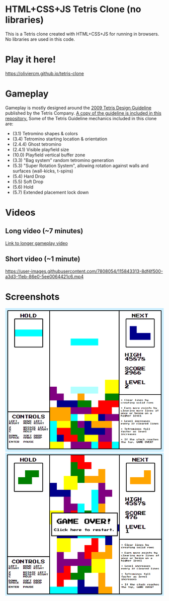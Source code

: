 # HTML+CSS+JS Tetris Clone (no libraries)
This is a Tetris clone created with HTML+CSS+JS for running in browsers. No libraries are used in this code.

# Play it here!
https://oliviercm.github.io/tetris-clone

# Gameplay
Gameplay is mostly designed around the [2009 Tetris Design Guideline](</media/2009 Tetris Design Guideline.pdf>) published by the Tetris Company.
[A copy of the guideline is included in this repository.](</media/2009 Tetris Design Guideline.pdf>)
Some of the Tetris Guideline mechanics included in this clone are:
* (3.1) Tetromino shapes & colors
* (3.4) Tetromino starting location & orientation
* (2.4.4) Ghost tetromino
* (2.4.1) Visible playfield size
* (10.0) Playfield vertical buffer zone
* (3.3) "Bag system" random tetromino generation
* (5.3) "Super Rotation System", allowing rotation against walls and surfaces (wall-kicks, t-spins)
* (5.4) Hard Drop
* (5.5) Soft Drop
* (5.6) Hold
* (5.7) Extended placement lock down

# Videos
## Long video (~7 minutes)
[Link to longer gameplay video](https://youtu.be/f6fVIvORWjU)
## Short video (~1 minute)
https://user-images.githubusercontent.com/7808054/115843313-8df4f500-a3d3-11eb-86e0-5ee0064421c6.mp4

# Screenshots
![Gameplay Screenshot 1](/media/screenshot1.PNG)
![Gameplay Screenshot 2](/media/screenshot2.PNG)
